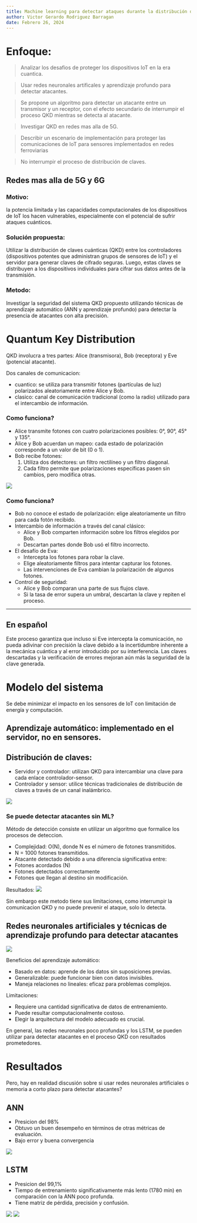 ```yaml
---
title: Machine learning para detectar ataques durante la distribución de claves cuánticas en redes IoT con aplicación a escenarios ferroviarios.
author: Victor Gerardo Rodriguez Barragan
date: Febrero 26, 2024
---
```


# Enfoque:

> Analizar los desafios de proteger los dispositivos IoT en la era cuantica.

> Usar redes neuronales artificales y aprendizaje profundo para detectar atacantes.

> Se propone un algoritmo para detectar un atacante entre un transmisor y un receptor,
    con el efecto secundario de interrumpir el proceso QKD mientras se detecta al atacante.

> Investigar QKD en redes mas alla de 5G.

> Describir un escenario de implementación para proteger las comunicaciones de IoT para sensores
    implementados en redes ferroviarias

> No interrumpir el proceso de distribución de claves.
<!-- end_slide -->

## Redes mas alla de 5G y 6G

### Motivo:

la potencia limitada y las capacidades computacionales de los
dispositivos de IoT los hacen vulnerables, especialmente con el potencial de sufrir ataques cuánticos.

### Solución propuesta:

Utilizar la distribución de claves cuánticas (QKD) entre los controladores (dispositivos potentes que administran grupos de sensores de IoT) y el servidor para generar claves de cifrado seguras. Luego, estas claves se distribuyen a los dispositivos individuales para cifrar sus datos antes de la transmisión.

### Metodo:

Investigar la seguridad del sistema QKD propuesto utilizando técnicas de aprendizaje automático (ANN y aprendizaje profundo) para detectar la presencia de atacantes con alta precisión.

<!-- end_slide -->

# Quantum Key Distribution
QKD involucra a tres partes: Alice (transmisora), Bob (receptora) y Eve (potencial atacante).

Dos canales de comunicacion:
- cuantico: se utiliza para transmitir fotones (partículas de luz) polarizados aleatoriamente entre Alice y Bob.
- clasico: canal de comunicación tradicional (como la radio) utilizado para el intercambio de información.

### Como funciona?

- Alice transmite fotones con cuatro polarizaciones posibles: 0°, 90°, 45° y 135°.
- Alice y Bob acuerdan un mapeo: cada estado de polarización corresponde a un valor de bit (0 o 1).
- Bob recibe fotones:
  1. Utiliza dos detectores: un filtro rectilíneo y un filtro diagonal.
  2. Cada filtro permite que polarizaciones específicas pasen sin cambios, pero modifica otras.

![](fotones.jpg)
<!-- end_slide -->

### Como funciona?

- Bob no conoce el estado de polarización: elige aleatoriamente un filtro para cada fotón recibido.
- Intercambio de información a través del canal clásico:
     - Alice y Bob comparten información sobre los filtros elegidos por Bob.
     - Descartan partes donde Bob usó el filtro incorrecto.
- El desafío de Eva:
     - Intercepta los fotones para robar la clave.
     - Elige aleatoriamente filtros para intentar capturar los fotones.
     - Las intervenciones de Eva cambian la polarización de algunos fotones.
- Control de seguridad:
     - Alice y Bob comparan una parte de sus flujos clave.
     - Si la tasa de error supera un umbral, descartan la clave y repiten el proceso.

<!-- pause -->
---
## En español
Este proceso garantiza que incluso si Eve intercepta la comunicación,
no pueda adivinar con precisión la clave debido a la incertidumbre
inherente a la mecánica cuántica y al error introducido por su interferencia.
Las claves descartadas y la verificación de errores mejoran aún más la seguridad de la clave generada.
<!-- end_slide -->

# Modelo del sistema

Se debe minimizar el impacto en los sensores de IoT con limitación de energía y computación.

## Aprendizaje automático: implementado en el servidor, no en sensores.

## Distribución de claves:

- Servidor y controlador: utilizan QKD para intercambiar una clave para cada enlace controlador-sensor.
- Controlador y sensor: utilice técnicas tradicionales de distribución de claves a través de un canal inalámbrico.

![](./practical.jpg)
<!-- end_slide -->

### Se puede detectar atacantes sin ML?
<!-- column_layout: [2, 1] -->

<!-- column: 0 -->
Método de detección consiste en utilizar un algoritmo que formalice los procesos de deteccion.
- Complejidad: O(N), donde N es el número de fotones transmitidos.
- N = 1000 fotones transmitidos.
- Atacante detectado debido a una diferencia significativa entre:
- Fotones acordados (N)
- Fotones detectados correctamente
- Fotones que llegan al destino sin modificación.

<!-- column: 1 -->

Resultados:
![](./results.jpg)

<!-- reset_layout -->

Sin embargo este metodo tiene sus limitaciones, como interrumpir la comunicacion QKD y
no puede prevenir el ataque, solo lo detecta.
<!-- end_slide -->

## Redes neuronales artificiales y técnicas de aprendizaje profundo para detectar atacantes

![](./redes.jpg)

Beneficios del aprendizaje automático:
- Basado en datos: aprende de los datos sin suposiciones previas.
- Generalizable: puede funcionar bien con datos invisibles.
- Maneja relaciones no lineales: eficaz para problemas complejos.

Limitaciones:
- Requiere una cantidad significativa de datos de entrenamiento.
- Puede resultar computacionalmente costoso.
- Elegir la arquitectura del modelo adecuado es crucial.

En general, las redes neuronales poco profundas y los LSTM,
se pueden utilizar para detectar atacantes en el proceso QKD con resultados prometedores.
<!-- end_slide -->

# Resultados

Pero, hay en realidad discusión sobre si usar redes neuronales artificiales
o memoria a corto plazo para detectar atacantes?

<!-- column_layout: [1, 1] -->

<!-- column: 0 -->
## ANN
- Presicion del 98%
- Obtuvo un buen desempeño en términos de otras métricas de evaluación.
- Bajo error y buena convergencia

![](./ann.jpg)

<!-- column: 1 -->
## LSTM
- Presicion del 99,1%
- Tiempo de entrenamiento significativamente más lento (1780 min) en comparación con la ANN poco profunda.
- Tiene matriz de pérdida, precisión y confusión.

![](./lstm.jpg)
![](./loses.jpg)

<!-- reset_layout -->
